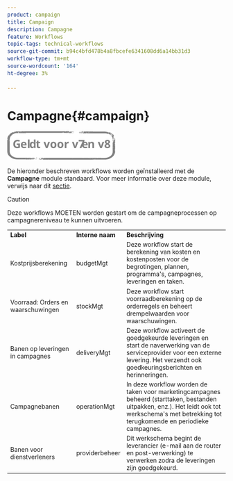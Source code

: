 ```yaml
---
product: campaign
title: Campaign
description: Campagne
feature: Workflows
topic-tags: technical-workflows
source-git-commit: b94c4bfd478b4a8fbcefe6341608dd6a14bb31d3
workflow-type: tm+mt
source-wordcount: '164'
ht-degree: 3%

---
```



# Campagne{#campaign}

![](../../assets/common.svg)

De hieronder beschreven workflows worden geïnstalleerd met de **Campagne** module standaard. Voor meer informatie over deze module, verwijs naar dit [sectie](../../campaign/using/designing-marketing-campaigns.md).

>[!CAUTION]
>
>Deze workflows MOETEN worden gestart om de campagneprocessen op campagnereniveau te kunnen uitvoeren.

<table> 
 <tbody> 
  <tr> 
   <td> <strong>Label</strong><br /> </td> 
   <td> <strong>Interne naam</strong><br /> </td> 
   <td> <strong>Beschrijving</strong><br /> </td> 
  </tr> 
  <tr> 
   <td> <span class="uicontrol">Kostprijsberekening</span> <br /> </td> 
   <td> <span class="uicontrol">budgetMgt</span> <br /> </td> 
   <td> Deze workflow start de berekening van kosten en kostenposten voor de begrotingen, plannen, programma's, campagnes, leveringen en taken.<br /> </td> 
  </tr> 
  <tr> 
   <td> <span class="uicontrol">Voorraad: Orders en waarschuwingen</span> <br /> </td> 
   <td> <span class="uicontrol">stockMgt</span> <br /> </td> 
   <td> Deze workflow start voorraadberekening op de orderregels en beheert drempelwaarden voor waarschuwingen.<br /> </td> 
  </tr> 
  <tr> 
   <td> <span class="uicontrol">Banen op leveringen in campagnes</span> <br /> </td> 
   <td> <span class="uicontrol">deliveryMgt</span> <br /> </td> 
   <td> Deze workflow activeert de goedgekeurde leveringen en start de naverwerking van de serviceprovider voor een externe levering. Het verzendt ook goedkeuringsberichten en herinneringen.<br /> </td> 
  </tr> 
  <tr> 
   <td> <span class="uicontrol">Campagnebanen</span> <br /> </td> 
   <td> <span class="uicontrol">operationMgt</span> <br /> </td> 
   <td> In deze workflow worden de taken voor marketingcampagnes beheerd (starttaken, bestanden uitpakken, enz.). Het leidt ook tot werkschema's met betrekking tot terugkomende en periodieke campagnes.<br /> </td> 
  </tr> 
  <tr> 
   <td> <span class="uicontrol">Banen voor dienstverleners</span> <br /> </td> 
   <td> <span class="uicontrol">providerbeheer</span> <br /> </td> 
   <td> Dit werkschema begint de leverancier (e-mail aan de router en post-verwerking) te verwerken zodra de leveringen zijn goedgekeurd. <br /> </td> 
  </tr> 
 </tbody> 
</table>

